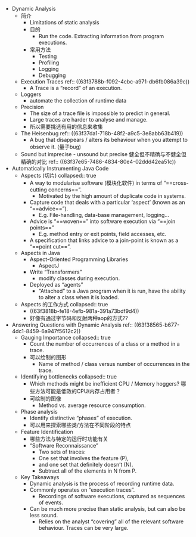 - Dynamic Analysis
	- 简介
		- Limitations of  static analysis
		- 目的
			- Run the code. Extracting information from program executions.
		- 常用方法
			- Testing
			- Profiling
			- Logging
			- Debugging
	- Execution Traces
	  ref:: ((63f3788b-f092-4cbc-a971-db6fb086a39c))
		- A Trace is a “record” of an execution.
	- Loggers
		- automate the collection of runtime data
	- Precision
		- The size of a trace file is impossible to predict in general.
		- Large traces are harder to analyse and manage.
		- 所以需要挑选有用的信息来收集
	- The Heisenbug
	  ref:: ((63f37da1-718b-48f2-a9c5-3e8abb63b419))
		- A bug that disappears / alters its behaviour when you attempt to observe it. (量子bug)
	- Sound but imprecise - unsound but precise
	  健全但不精确与不健全但精确的对比
	  ref:: ((63f37e65-7486-4834-80e4-02ddd42ea51c))
- Automatically Instrumenting Java Code
	- Aspects (切片)
	  collapsed:: true
		- A way to modularise software (模块化软件) in terms of “==cross-cutting concerns==”.
			- Motivated by the high amount of duplicate code in systems.
		- Capture code that deals with a particular ‘aspect’ (known as an “==advice==”).
			- E.g. File-handling, data-base management, logging...
		- Advice is “==woven==” into software execution via “==join points==”
			- E.g. method entry or exit points, field accesses, etc.
		- A specification that links advice to a join-point is known as a “==point cut==”.
	- Aspects in Java
		- Aspect-Oriented Programming Libraries
			- AspectJ
		- Write “Transformers”
			- modify classes during execution.
		- Deployed as “agents”
			- “Attached” to a Java program when it is run, have the ability to alter a class when it is loaded.
	- Aspects 的工作方式
	  collapsed:: true
		- ((63f3818b-fe18-4efb-981a-391a73bdf9d4))
		- 好像有通过字节码和反射两种aop的方式??
- Answering Questions with Dynamic Analysis
  ref:: ((63f38565-b677-4dc1-8459-6a947f5612c2))
	- Gauging Importance
	  collapsed:: true
		- Count the number of occurrences of a class or a method in a trace.
		- 可以绘制的图形
			- Name of method / class versus number of occurrences in the trace.
	- Identifying bottlenecks
	  collapsed:: true
		- Which methods might be inefficient CPU / Memory hoggers?
		  哪些方法可能是低效的CPU/内存占用者？
		- 可绘制的图像
			- Method vs. average resource consumption.
	- Phase analysis
		- Identify distinctive “phases” of execution.
		- 可以用来探索哪些类/方法在不同阶段的特点
	- Feature Identification
		- 哪些方法与特定的运行时功能有关
		- “Software Reconnaissance”
			- Two sets of traces:
			- One set that involves the feature (P),
			- and one set that definitely doesn’t (N).
			- Subtract all of the elements in N from P.
	- Key Takeaways
		- Dynamic analysis is the process of recording runtime data.
		- Commonly operates on “execution traces”.
			- Recordings of software executions, captured as sequences of events.
		- Can be much more precise than static analysis, but can also be less sound.
			- Relies on the analyst “covering” all of the relevant software behaviour. Traces can be very large.